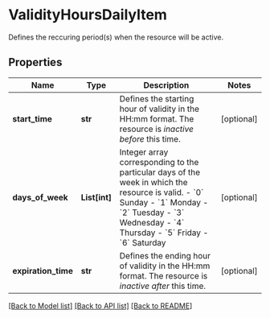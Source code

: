 # ValidityHoursDailyItem

Defines the reccuring period(s) when the resource will be active.

## Properties
Name | Type | Description | Notes
------------ | ------------- | ------------- | -------------
**start_time** | **str** | Defines the starting hour of validity in the HH:mm format. The resource is *inactive before* this time. | [optional] 
**days_of_week** | **List[int]** | Integer array corresponding to the particular days of the week in which the resource is valid.  - &#x60;0&#x60; Sunday - &#x60;1&#x60; Monday - &#x60;2&#x60; Tuesday - &#x60;3&#x60;  Wednesday - &#x60;4&#x60; Thursday - &#x60;5&#x60; Friday - &#x60;6&#x60; Saturday | [optional] 
**expiration_time** | **str** | Defines the ending hour of validity in the HH:mm format. The resource is *inactive after* this time. | [optional] 

[[Back to Model list]](../README.md#documentation-for-models) [[Back to API list]](../README.md#documentation-for-api-endpoints) [[Back to README]](../README.md)


